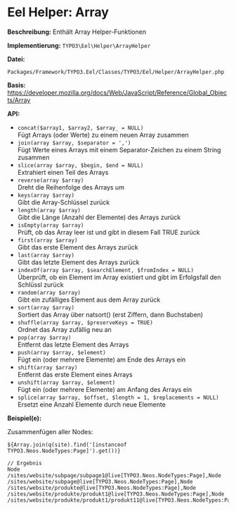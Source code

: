 # Eel Helper: Array

**Beschreibung:** Enthält Array Helper-Funktionen

**Implementierung:** `TYPO3\Eel\Helper\ArrayHelper`

**Datei:**
```
Packages/Framework/TYPO3.Eel/Classes/TYPO3/Eel/Helper/ArrayHelper.php
```

**Basis:** https://developer.mozilla.org/docs/Web/JavaScript/Reference/Global_Objects/Array

**API:**

* `concat($array1, $array2, $array_ = NULL)`   
Fügt Arrays (oder Werte) zu einem neuen Array zusammen
* `join(array $array, $separator = ',')`   
Fügt Werte eines Arrays mit einem Separator-Zeichen zu einem String zusammen
* `slice(array $array, $begin, $end = NULL)`   
Extrahiert einen Teil des Arrays
* `reverse(array $array)`   
Dreht die Reihenfolge des Arrays um
* `keys(array $array)`   
Gibt die Array-Schlüssel zurück
* `length(array $array)`   
Gibt die Länge (Anzahl der Elemente) des Arrays zurück
* `isEmpty(array $array)`   
Prüft, ob das Array leer ist und gibt in diesem Fall TRUE zurück
* `first(array $array)`   
Gibt das erste Element des Arrays zurück
* `last(array $array)`   
Gibt das letzte Element des Arrays zurück
* `indexOf(array $array, $searchElement, $fromIndex = NULL)`   
Überprüft, ob ein Element im Array existiert und gibt im Erfolgsfall den Schlüssl zurück
* `random(array $array)`   
Gibt ein zufälliges Element aus dem Array zurück
* `sort(array $array)`   
Sortiert das Array über natsort() (erst Ziffern, dann Buchstaben)
* `shuffle(array $array, $preserveKeys = TRUE)`   
Ordnet das Array zufällig neu an
* `pop(array $array)`   
Entfernt das letzte Element des Arrays
* `push(array $array, $element)`   
Fügt ein (oder mehrere Elemente) am Ende des Arrays ein
* `shift(array $array)`   
Entfernt das erste Element eines Arrays
* `unshift(array $array, $element)`   
Fügt ein (oder mehrere Elemente) am Anfang des Arrays ein
* `splice(array $array, $offset, $length = 1, $replacements = NULL)`
Ersetzt eine Anzahl Elemente durch neue Elemente


**Beispiel(e):**

Zusammenfügen aller Nodes: 
```
${Array.join(q(site).find('[instanceof TYPO3.Neos.NodeTypes:Page]').get())}

// Ergebnis
Node /sites/website/subpage/subpage1@live[TYPO3.Neos.NodeTypes:Page],Node /sites/website/subpage@live[TYPO3.Neos.NodeTypes:Page],Node /sites/website/produkte@live[TYPO3.Neos.NodeTypes:Page],Node /sites/website/produkte/produkt1@live[TYPO3.Neos.NodeTypes:Page],Node /sites/website/produkte/produkt1/produkt11@live[TYPO3.Neos.NodeTypes:Page]
```